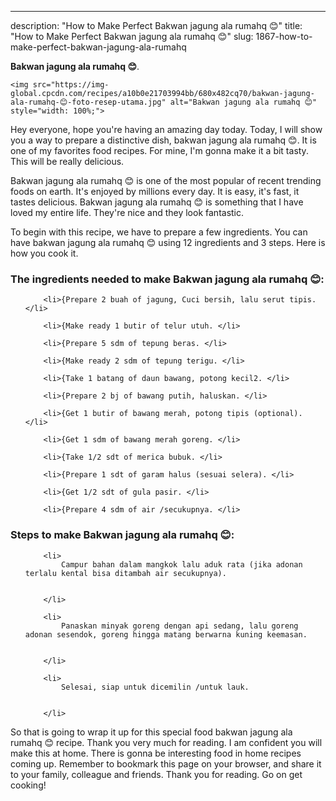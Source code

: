 ---
description: "How to Make Perfect Bakwan jagung ala rumahq 😊"
title: "How to Make Perfect Bakwan jagung ala rumahq 😊"
slug: 1867-how-to-make-perfect-bakwan-jagung-ala-rumahq

<p>
	<strong>Bakwan jagung ala rumahq 😊</strong>. 
	
</p>
<p>
	
	<img src="https://img-global.cpcdn.com/recipes/a10b0e21703994bb/680x482cq70/bakwan-jagung-ala-rumahq-😊-foto-resep-utama.jpg" alt="Bakwan jagung ala rumahq 😊" style="width: 100%;">
	
	
</p>
<p>
	Hey everyone, hope you're having an amazing day today. Today, I will show you a way to prepare a distinctive dish, bakwan jagung ala rumahq 😊. It is one of my favorites food recipes. For mine, I'm gonna make it a bit tasty. This will be really delicious.
</p>
	
<p>
	Bakwan jagung ala rumahq 😊 is one of the most popular of recent trending foods on earth. It's enjoyed by millions every day. It is easy, it's fast, it tastes delicious. Bakwan jagung ala rumahq 😊 is something that I have loved my entire life. They're nice and they look fantastic.
</p>
<p>
	
</p>

<p>
To begin with this recipe, we have to prepare a few ingredients. You can have bakwan jagung ala rumahq 😊 using 12 ingredients and 3 steps. Here is how you cook it.
</p>

<h3>The ingredients needed to make Bakwan jagung ala rumahq 😊:</h3>

<ol>
	
		<li>{Prepare 2 buah of jagung, Cuci bersih, lalu serut tipis. </li>
	
		<li>{Make ready 1 butir of telur utuh. </li>
	
		<li>{Prepare 5 sdm of tepung beras. </li>
	
		<li>{Make ready 2 sdm of tepung terigu. </li>
	
		<li>{Take 1 batang of daun bawang, potong kecil2. </li>
	
		<li>{Prepare 2 bj of bawang putih, haluskan. </li>
	
		<li>{Get 1 butir of bawang merah, potong tipis (optional). </li>
	
		<li>{Get 1 sdm of bawang merah goreng. </li>
	
		<li>{Take 1/2 sdt of merica bubuk. </li>
	
		<li>{Prepare 1 sdt of garam halus (sesuai selera). </li>
	
		<li>{Get 1/2 sdt of gula pasir. </li>
	
		<li>{Prepare 4 sdm of air /secukupnya. </li>
	
</ol>
<p>
	
</p>

<h3>Steps to make Bakwan jagung ala rumahq 😊:</h3>

<ol>
	
		<li>
			Campur bahan dalam mangkok lalu aduk rata (jika adonan terlalu kental bisa ditambah air secukupnya).
			
			
		</li>
	
		<li>
			Panaskan minyak goreng dengan api sedang, lalu goreng adonan sesendok, goreng hingga matang berwarna kuning keemasan.
			
			
		</li>
	
		<li>
			Selesai, siap untuk dicemilin /untuk lauk.
			
			
		</li>
	
</ol>

<p>
	
</p>

<p>
	So that is going to wrap it up for this special food bakwan jagung ala rumahq 😊 recipe. Thank you very much for reading. I am confident you will make this at home. There is gonna be interesting food in home recipes coming up. Remember to bookmark this page on your browser, and share it to your family, colleague and friends. Thank you for reading. Go on get cooking!
</p>
